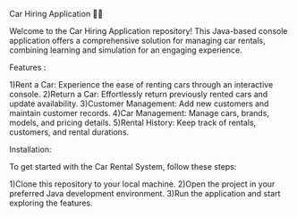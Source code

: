 

Car Hiring Application 🚗🌟

Welcome to the Car Hiring Application repository! This Java-based console application offers a comprehensive solution for managing car rentals, combining learning and simulation for an engaging experience.

Features : 


1)Rent a Car: Experience the ease of renting cars through an interactive console.
2)Return a Car: Effortlessly return previously rented cars and update availability.
3)Customer Management: Add new customers and maintain customer records.
4)Car Management: Manage cars, brands, models, and pricing details.
5)Rental History: Keep track of rentals, customers, and rental durations.

Installation:


To get started with the Car Rental System, follow these steps:

1)Clone this repository to your local machine.
2)Open the project in your preferred Java development environment.
3)Run the application and start exploring the features.
